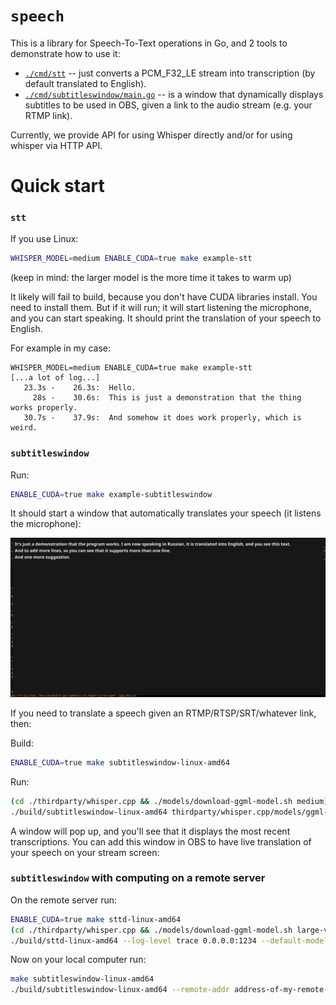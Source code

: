 # `speech`

This is a library for Speech-To-Text operations in Go, and 2 tools to demonstrate how to use it:
* [`./cmd/stt`](./cmd/stt/main.go) -- just converts a PCM_F32_LE stream into transcription (by default translated to English).
* [`./cmd/subtitleswindow/main.go`](./cmd/subtitleswindow/main.go) -- is a window that dynamically displays subtitles to be used in OBS, given a link to the audio stream (e.g. your RTMP link).

Currently, we provide API for using Whisper directly and/or for using whisper via HTTP API.

# Quick start

### `stt`

If you use Linux:
```sh
WHISPER_MODEL=medium ENABLE_CUDA=true make example-stt
```
(keep in mind: the larger model is the more time it takes to warm up)

It likely will fail to build, because you don't have CUDA libraries install. You need to install them. But if it will run; it will start listening the microphone, and you can start speaking. It should print the translation of your speech to English.

For example in my case:
```
WHISPER_MODEL=medium ENABLE_CUDA=true make example-stt
[...a lot of log...]
   23.3s -    26.3s:  Hello.
     28s -    30.6s:  This is just a demonstration that the thing works properly.
   30.7s -    37.9s:  And somehow it does work properly, which is weird.
```

### `subtitleswindow`

Run:
```sh
ENABLE_CUDA=true make example-subtitleswindow
```
It should start a window that automatically translates your speech (it listens the microphone):

![Subtitles Window screenshot](./doc/subtitles_window_screenshot_0.png "Subtitles Window screenshot")


If you need to translate a speech given an RTMP/RTSP/SRT/whatever link, then:

Build:
```sh
ENABLE_CUDA=true make subtitleswindow-linux-amd64
```

Run:
```sh
(cd ./thirdparty/whisper.cpp && ./models/download-ggml-model.sh medium)
./build/subtitleswindow-linux-amd64 thirdparty/whisper.cpp/models/ggml-medium.bin rtmp://my.server:1935/myapp/mystream/
```

A window will pop up, and you'll see that it displays the most recent transcriptions. You can add this window in OBS to have live translation of your speech on your stream screen:

### `subtitleswindow` with computing on a remote server

On the remote server run:
```sh
ENABLE_CUDA=true make sttd-linux-amd64
(cd ./thirdparty/whisper.cpp && ./models/download-ggml-model.sh large-v3)
./build/sttd-linux-amd64 --log-level trace 0.0.0.0:1234 --default-model-file thirdparty/whisper.cpp/models/ggml-large-v3.bin
```

Now on your local computer run:
```sh
make subtitleswindow-linux-amd64
./build/subtitleswindow-linux-amd64 --remote-addr address-of-my-remote-server:1234 --translate=true --language en-US ''
```

